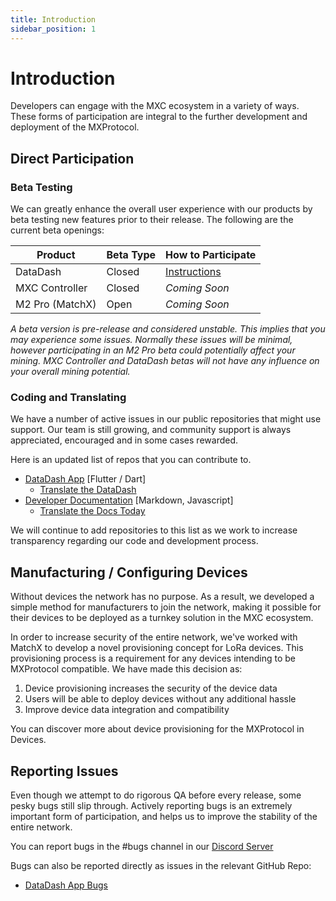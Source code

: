 ```yaml
---
title: Introduction
sidebar_position: 1
---
```


# Introduction

Developers can engage with the MXC ecosystem in a variety of ways. These forms of participation are integral to the further development and deployment of the MXProtocol.

## Direct Participation

### Beta Testing
We can greatly enhance the overall user experience with our products by beta testing new features prior to their release. The following are the current beta openings:

| Product | Beta Type | How to Participate |
| ------- | --------- | ------------------ |
| DataDash | Closed | [Instructions](tutorials/datadash/beta.md) |
| MXC Controller | Closed | *Coming Soon* |
| M2 Pro (MatchX) | Open | *Coming Soon* |

*A beta version is pre-release and considered unstable. This implies that you may experience some issues. Normally these issues will be minimal, however participating in an M2 Pro beta could potentially affect your mining. MXC Controller and DataDash betas will not have any influence on your overall mining potential.*


### Coding and Translating
We have a number of active issues in our public repositories that might use support. Our team is still growing, and community support is always appreciated, encouraged and in some cases rewarded.

Here is an updated list of repos that you can contribute to. 
* [DataDash App](https://github.com/mxc-foundation/supernode-app) [Flutter / Dart]
  * [Translate the DataDash](https://crowdin.com/project/mxc-mobile-app)
* [Developer Documentation](https://github.com/mxc-foundation/developer-documentation) [Markdown, Javascript]
  * [Translate the Docs Today](https://crowdin.com/project/mxc-documentation)

We will continue to add repositories to this list as we work to increase transparency regarding our code and development process. 

## Manufacturing / Configuring Devices
Without devices  the network has no purpose. As a result, we developed a simple method for manufacturers to join the network, making it possible for their devices to be deployed as a turnkey solution in the MXC ecosystem. 

In order to increase security of the entire network, we've worked with MatchX to develop a novel provisioning concept for LoRa devices. This provisioning process is a requirement for any devices intending to be MXProtocol compatible. We have made this decision as:
1. Device provisioning increases the security of the device data
1. Users will be able to deploy devices without any additional hassle
1. Improve device data integration and compatibility

You can discover more about device provisioning for the MXProtocol in Devices.

## Reporting Issues
Even though we attempt to do rigorous QA before every release, some pesky bugs still slip through. Actively reporting bugs is an extremely important form of participation, and helps us to improve the stability of the entire network. 

You can report bugs in the #bugs channel in our [Discord Server](https://discord.gg/mxcfoundation)

Bugs can also be reported directly as issues in the relevant GitHub Repo:
* [DataDash App Bugs](https://github.com/mxc-foundation/supernode-app/issues)
